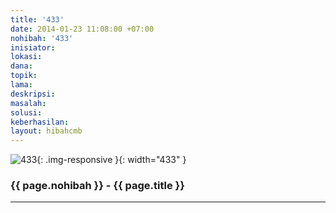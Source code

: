 ```yaml
---
title: '433'
date: 2014-01-23 11:08:00 +07:00
nohibah: '433'
inisiator: 
lokasi: 
dana: 
topik: 
lama: 
deskripsi: 
masalah: 
solusi: 
keberhasilan: 
layout: hibahcmb
---
```


![433](/static/img/hibahcmb/433.png){: .img-responsive }{: width="433" }

### {{ page.nohibah }} - {{ page.title }}

---
